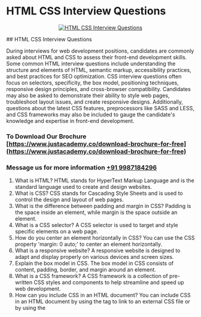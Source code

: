 # HTML CSS Interview Questions

<p align="center">
  <a href="https://justacademy.co/program-detail/full-stack-web-development">
    <img src="https://justacademy.co/storage2/program_images/1704700371.webp" alt="HTML CSS Interview Questions">
  </a>
</p>
## HTML CSS Interview Questions

During interviews for web development positions, candidates are commonly asked about HTML and CSS to assess their front-end development skills. Some common HTML interview questions include understanding the structure and elements of HTML, semantic markup, accessibility practices, and best practices for SEO optimization. CSS interview questions often focus on selectors, specificity, the box model, positioning techniques, responsive design principles, and cross-browser compatibility. Candidates may also be asked to demonstrate their ability to style web pages, troubleshoot layout issues, and create responsive designs. Additionally, questions about the latest CSS features, preprocessors like SASS and LESS, and CSS frameworks may also be included to gauge the candidate's knowledge and expertise in front-end development.
### To Download Our Brochure [https://www.justacademy.co/download-brochure-for-free](https://www.justacademy.co/download-brochure-for-free)
### Message us for more information [+91 9987184296](https://api.whatsapp.com/send?phone=919987184296)
1) What is HTML?
HTML stands for HyperText Markup Language and is the standard language used to create and design websites.
2) What is CSS?
CSS stands for Cascading Style Sheets and is used to control the design and layout of web pages.
3) What is the difference between padding and margin in CSS?
Padding is the space inside an element, while margin is the space outside an element.
4) What is a CSS selector?
A CSS selector is used to target and style specific elements on a web page.
5) How do you center an element horizontally in CSS?
You can use the CSS property 'margin: 0 auto;' to center an element horizontally.
6) What is a responsive website?
A responsive website is designed to adapt and display properly on various devices and screen sizes.
7) Explain the box model in CSS.
The box model in CSS consists of content, padding, border, and margin around an element.
8) What is a CSS framework?
A CSS framework is a collection of pre-written CSS styles and components to help streamline and speed up web development.
9) How can you include CSS in an HTML document?
You can include CSS in an HTML document by using the <link> tag to link to an external CSS file or by using the <style> tag to write CSS directly in the HTML file.
10) What is the difference between inline and block elements in HTML?
Inline elements do not start on a new line and only take up as much space as necessary, while block elements start on a new line and take up the full width available.
11) How do you create a responsive design using CSS media queries?
You can use CSS media queries to set different styles based on the screen size or device being used to view the website.
12) What is flexbox in CSS?
Flexbox is a layout model in CSS that helps create more efficient and flexible layouts, particularly for aligning and distributing items within a container.
13) How do you add a background image in CSS?
You can use the 'background-image' property in CSS to set an image as the background for an element.
14) What is the importance of using semantic HTML?
Semantic HTML helps improve accessibility, SEO, and the overall structure of a website by providing meaning and context to the content.
15) How do you create a navigation bar in HTML and CSS?
You can create a navigation bar using an unordered list (<ul>) and styling it with CSS to display horizontally or vertically.
16) What is the difference between a class and an ID in CSS?
A class can be used multiple times on a page to style multiple elements, while an ID should be unique and used to target a specific element.
17) How do you make text bold in CSS?
You can use the 'font-weight' property in CSS and set it to 'bold' to make text bold.
18) What is a pseudo-class in CSS?
A pseudo-class is used to define a special state of an element, such as :hover to style an element when the user hovers over it.
19) How do you make a div element invisible in CSS?
You can use the 'display: none;' property in CSS to make a div element invisible.
20) What are CSS preprocessors like SASS and LESS?
CSS preprocessors extend the functionality of CSS by adding features like variables, nesting, and mixins to make styling easier and more efficient for developers.

### Browse our course links : [https://www.justacademy.co/all-courses](https://www.justacademy.co/all-courses) 
### To Join our FREE DEMO Session - [Click Here](https://www.justacademy.co/register-for-course-demo)


### This information is sourced from JustAcademy
### Contact Info:
### Roshan Chaturvedi
### Message us on Whatsapp: [+91 9987184296](https://api.whatsapp.com/send?phone=919987184296)
### Email id: [info@justacademy.co](mailto:info@justacademy.co)
                
[Machine Learning Training](https://www.linkedin.com/pulse/machine-learning-training-justacademy-liverpool-bj6uf?trackingId=PtOxadLGEjYx%2FBX5DXSJgg%3D%3D&lipi=urn%3Ali%3Apage%3Ad_flagship3_company_admin%3B%2B7NXH4oxSQ2PhivsxtvsGw%3D%3D)

[Full Stack Net Developer Course](https://www.linkedin.com/pulse/full-stack-net-developer-course-justacademy-stockport-nf7ce?trackingId=b2HC6rOYgKW4Sn6jUD9Wjw%3D%3D&lipi=urn%3Ali%3Apage%3Ad_flagship3_company_admin%3Bhrs%2FVe6MQa2w%2FxcFE4Py%2Fw%3D%3D)

[Android Basic Course](https://medium.com/@akanshapatil/android-basic-course-23a3610ffd77)

[Adobe Photoshop Full Course](https://medium.com/@roneet705/adobe-photoshop-full-course-2fcaf6f7bc07)

[Software Testing Training Institute In Coimbatore](https://justacademyin.github.io/justacademy/software-testing-training-institute-in-coimbatore)

[Best Core Java Training Institution In Hyderabad](https://justacademyin.github.io/justacademy/best-core-java-training-institution-in-hyderabad)

